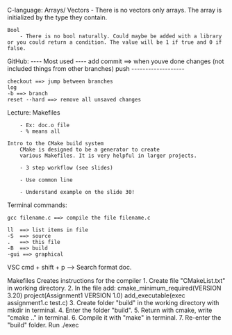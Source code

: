 C-language:
    Arrays/ Vectors
        - There is no vectors only arrays. The array is
          initialized by the type they contain. 
    
    Bool 
        - There is no bool naturally. Could maybe be added with a library or you could return a condition. The value will be 1 if true and 0 if false.       


GitHub:
    ---- Most used ----
    add
    commit ==> when youve done changes (not included things from other branches)
    push
    -------------------

    checkout ==> jump between branches
    log
    -b ==> branch
    reset --hard ==> remove all unsaved changes

Lecture:
    Makefiles

        - Ex: doc.o file
        - % means all

    Intro to the CMake build system
        CMake is designed to be a generator to create 
        various Makefiles. It is very helpful in larger projects. 

        - 3 step workflow (see slides)

        - Use common line

        - Understand example on the slide 30!


Terminal commands:

    gcc filename.c ==> compile the file filename.c

    ll  ==> list items in file
    -S  ==> source
    .   ==> this file 
    -B  ==> build
    -gui ==> graphical

VSC
    cmd + shift + p --> Search format doc. 

Makefiles
    Creates instructions for the compiler 
    1. Create file "CMakeList.txt" in working directory.
    2. In the file add: 
        cmake_minimum_required(VERSION 3.20)
        project(Assignment1 VERSION 1.0)
        add_executable(exec assignment1.c test.c)
    3. Create folder "build" in the working directory with mkdir in terminal.
    4. Enter the folder "build".
    5. Return with cmake, write "cmake .." in terminal.
    6. Compile it with "make" in terminal.
    7. Re-enter the "build" folder. Run ./exec 